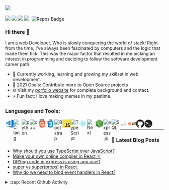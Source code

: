 <img src="https://i.imgur.com/IMKvTmk.png" style="max-width:100%;">
<p align='center'>

[<img src="https://img.shields.io/badge/twitter-%231DA1F2.svg?&style=for-the-badge&logo=twitter&logoColor=white" />](https://twitter.com/akashgp09)
[<img src="https://img.shields.io/badge/medium-%2312100E.svg?&style=for-the-badge&logo=medium&logoColor=white" />](https://akashgp09.medium.com/)
[<img src ="https://img.shields.io/badge/portfolio-web-%23.svg?&style=for-the-badge&logo=&logoColor=white%22">](https://akashgp09.co/)
[<img src ="https://img.shields.io/badge/Mail-me-%23.svg?&style=for-the-badge&logo=&logoColor=white%22">](mailto:akashgp9@gmail.com)
<img src="https://camo.githubusercontent.com/1e449fbf198ca38d7c142083e7fbecc3764f8f11/68747470733a2f2f6b6f6d617265762e636f6d2f67687076632f3f757365726e616d653d616b61736867703039267374796c653d666c61742d737175617265266c6162656c3d564953495453" alt="" data-canonical-src="https://komarev.com/ghpvc/?username=akashgp09&amp;style=flat-square&amp;label=VISITS" style="max-width:100%;" height="28">
![Repos Badge](https://badges.pufler.dev/repos/akashgp09?style=for-the-badge&color=red)

</p>

### Hi there 👋

I am a web Developer, Who is slowly conquering the world of stack!
Right from the time, I've always been fascinated by computers and the logic that made them tick.
This was the major factor that resulted in me picking an interest in programming and deciding to follow the software development career path.

- 🌱 Currently working, learning and growing my skillset in web development.
- 🥅 2021 Goals: Contribute more to Open Source projects
- 🌐 Visit my [porfolio website](https://akashgp09.co/) for complete background and contact.
- ⚡ Fun fact: I love making memes in my pastime.

### Languages and Tools:

<img align="left" alt="Visual Studio Code" width="26px" src="https://raw.githubusercontent.com/github/explore/80688e429a7d4ef2fca1e82350fe8e3517d3494d/topics/visual-studio-code/visual-studio-code.png" />
<img align="left" alt="C lang" width="26px" src="https://i.imgur.com/md14F2E.png" />
<img align="left" alt="python" width="26px" src="https://i.imgur.com/JikXjnH.png" />
<img align="left" alt="c++" width="26px" src="https://i.imgur.com/OWijh7O.png" />
<img align="left" alt="HTML5" width="26px" src="https://raw.githubusercontent.com/github/explore/80688e429a7d4ef2fca1e82350fe8e3517d3494d/topics/html/html.png" />
<img align="left" alt="CSS3" width="26px" src="https://raw.githubusercontent.com/github/explore/80688e429a7d4ef2fca1e82350fe8e3517d3494d/topics/css/css.png" />
<img align="left" alt="Bootstrap" width="26px" src="https://i.imgur.com/zvP0aPa.png" />
<img align="left" alt="JavaScript" width="26px" src="https://raw.githubusercontent.com/github/explore/80688e429a7d4ef2fca1e82350fe8e3517d3494d/topics/javascript/javascript.png" />
<img align="left" alt="TypeScript" width="26px" src="https://i.imgur.com/dHKrfng.png" />
<img align="left" alt="React" width="26px" src="https://raw.githubusercontent.com/github/explore/80688e429a7d4ef2fca1e82350fe8e3517d3494d/topics/react/react.png" />
<img align="left" alt="Next" width="26px" src="https://i.imgur.com/PfleFpu.png" />
<img align="left" alt="Node.js" width="26px" src="https://raw.githubusercontent.com/github/explore/80688e429a7d4ef2fca1e82350fe8e3517d3494d/topics/nodejs/nodejs.png" />
<img align="left" alt="express.js" width="26px" src="https://i.imgur.com/G8WlZSc.png" />

<img align="left" alt="SQL" width="26px" src="https://i.imgur.com/UwvNkfN.png" />
<img align="left" alt="MySQL" width="26px" src="https://raw.githubusercontent.com/github/explore/80688e429a7d4ef2fca1e82350fe8e3517d3494d/topics/mysql/mysql.png" />
<img align="left" alt="Git" width="26px" src="https://raw.githubusercontent.com/github/explore/80688e429a7d4ef2fca1e82350fe8e3517d3494d/topics/git/git.png" />
<img align="left" alt="GitHub" width="26px" src="https://raw.githubusercontent.com/github/explore/78df643247d429f6cc873026c0622819ad797942/topics/github/github.png" />
<img align="left" alt="Terminal" width="26px" src="https://raw.githubusercontent.com/github/explore/80688e429a7d4ef2fca1e82350fe8e3517d3494d/topics/terminal/terminal.png" />

<br />

---

### 📕 Latest Blog Posts

<!-- BLOG-POST-LIST:START -->
- [Why should you use TypeScript over JavaScript?](https://medium.com/dsckiit/benifits-of-typescript-and-why-you-should-choose-it-over-javascript-7055ab991e2a?source=rss-4b29ad99ade7------2)
- [Make your own online compiler in React ⚛️](https://medium.com/dsckiit/make-your-own-online-compiler-in-react-%EF%B8%8F-b06bc29dd202?source=rss-4b29ad99ade7------2)
- [DRYing code in express.js using app.use()](https://medium.com/dsckiit/drying-code-in-express-js-using-app-use-6a0492b1f5f0?source=rss-4b29ad99ade7------2)
- [super vs super(props) in React.](https://medium.com/dsckiit/super-vs-super-props-in-react-c6ae09b90dc3?source=rss-4b29ad99ade7------2)
- [Why do we need to bind event handlers in React?](https://medium.com/dsckiit/why-do-we-need-to-bind-event-handlers-in-react-15505f38f689?source=rss-4b29ad99ade7------2)
<!-- BLOG-POST-LIST:END -->

<details>
  <summary>:zap: Recent Github Activity</summary>
  
<!--START_SECTION:activity-->
1. 💪 Opened PR [#270](https://github.com//bookbrainz/bookbrainz-data-js/pull/270) in [bookbrainz/bookbrainz-data-js](https://github.com//bookbrainz/bookbrainz-data-js)
2. 💪 Opened PR [#629](https://github.com//bookbrainz/bookbrainz-site/pull/629) in [bookbrainz/bookbrainz-site](https://github.com//bookbrainz/bookbrainz-site)
3. ❌ Closed PR [#628](https://github.com//bookbrainz/bookbrainz-site/pull/628) in [bookbrainz/bookbrainz-site](https://github.com//bookbrainz/bookbrainz-site)
4. 🗣 Commented on [#628](https://github.com//bookbrainz/bookbrainz-site/issues/628) in [bookbrainz/bookbrainz-site](https://github.com//bookbrainz/bookbrainz-site)
5. 💪 Opened PR [#628](https://github.com//bookbrainz/bookbrainz-site/pull/628) in [bookbrainz/bookbrainz-site](https://github.com//bookbrainz/bookbrainz-site)
<!--END_SECTION:activity-->


</details>
